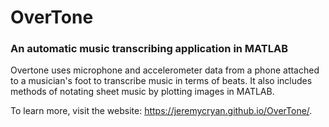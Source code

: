 # OverTone
### An automatic music transcribing application in MATLAB

Overtone uses microphone and accelerometer data from a phone attached to a musician's foot to transcribe music in terms of beats. It also includes methods of notating sheet music by plotting images in MATLAB.

To learn more, visit the website: https://jeremycryan.github.io/OverTone/.
